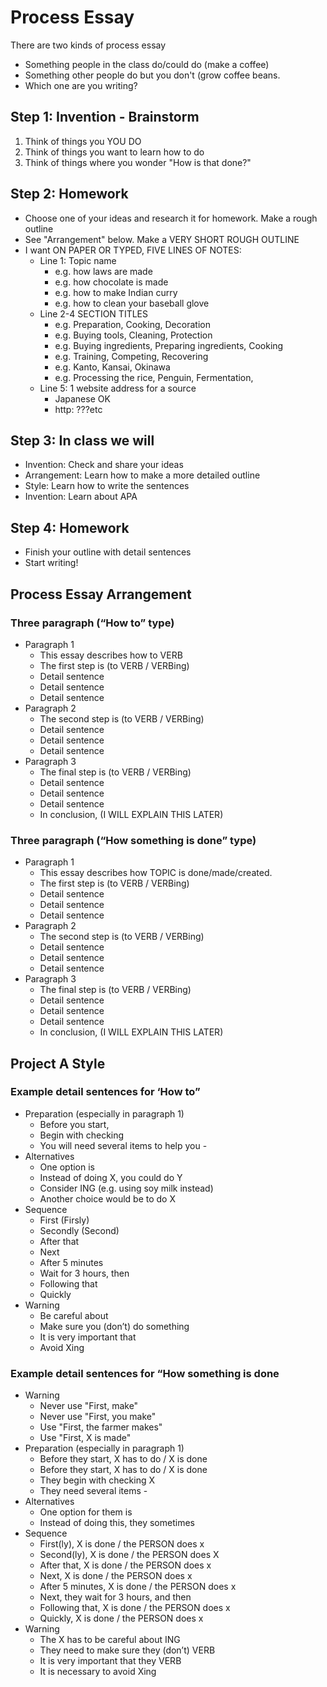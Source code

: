 # Process Essay 

There are two kinds of process essay

* Something people in the class do/could do (make a coffee)
* Something other people do but you don't (grow coffee beans. 
* Which one are you writing?

## Step 1: Invention - Brainstorm
1) Think of things you YOU DO
2) Think of things you want to learn how to do
3) Think of things where you wonder "How is that done?"

## Step 2: Homework 
* Choose one of your ideas and research it for homework. Make a rough outline
* See "Arrangement" below. Make a VERY SHORT ROUGH OUTLINE
* I want ON PAPER OR TYPED, FIVE LINES OF NOTES:
    * Line 1: Topic name 
        * e.g. how laws are made
        * e.g. how chocolate is made
        * e.g. how to make Indian curry
        * e.g. how to clean your baseball glove
    * Line 2-4 SECTION TITLES
        * e.g. Preparation, Cooking, Decoration
        * e.g. Buying tools, Cleaning, Protection
        * e.g. Buying ingredients, Preparing ingredients, Cooking
        * e.g. Training, Competing, Recovering
        * e.g. Kanto, Kansai, Okinawa
        * e.g. Processing the rice, Penguin, Fermentation, 
    * Line 5: 1 website address for a source
        * Japanese OK
        * http: ???etc 

## Step 3: In class we will 
* Invention: Check and share your ideas
* Arrangement: Learn how to make a more detailed outline
* Style: Learn how to write the sentences
* Invention: Learn about APA

## Step 4: Homework 
* Finish your outline with detail sentences
* Start writing! 


## Process Essay Arrangement 
### Three paragraph  (“How to” type)
    
* Paragraph 1
    * This essay describes how to VERB
    * The first step is (to VERB / VERBing)
    * Detail sentence 
    * Detail sentence
    * Detail sentence
* Paragraph 2
    * The second step is  (to VERB / VERBing)
    * Detail sentence
    * Detail sentence
    * Detail sentence
* Paragraph 3
    * The final step is   (to VERB / VERBing)
    * Detail sentence
    * Detail sentence
    * Detail sentence
    * In conclusion, (I WILL EXPLAIN THIS LATER)

### Three paragraph (“How something is done” type)
* Paragraph 1
    * This essay describes how TOPIC is done/made/created.
    * The first step is (to VERB / VERBing)
    * Detail sentence
    * Detail sentence
    * Detail sentence
* Paragraph 2
    * The second step is (to VERB / VERBing)
    * Detail sentence
    * Detail sentence
    * Detail sentence
* Paragraph 3
    * The final step is   (to VERB / VERBing)
    * Detail sentence
    * Detail sentence
    * Detail sentence
    * In conclusion, (I WILL EXPLAIN THIS LATER)

## Project A Style

### Example detail sentences for ‘How to”

* Preparation  (especially in paragraph 1)
    * Before you start, 
    * Begin with checking
    * You will need several items to help you - 
* Alternatives
    * One option is 
    * Instead of doing X, you could do Y 
    * Consider ING (e.g. using soy milk instead)
    * Another choice would be to do X
* Sequence
    * First (Firsly)
    * Secondly (Second)
    * After that
    * Next
    * After 5 minutes
    * Wait for 3 hours, then 
    * Following that
    * Quickly 
* Warning 
    * Be careful about
    * Make sure you (don’t) do something
    * It is very important that
    * Avoid Xing 


### Example detail sentences for “How something is done

* Warning
    * Never use "First, make"
    * Never use "First, you make"
    * Use "First, the farmer makes"
    * Use "First, X is made"
* Preparation  (especially in paragraph 1)
    * Before they start, X has to do / X is done 
    * Before they start, X has to do / X is done
    * They begin with checking X
    * They need several items - 
* Alternatives
    * One option for them is 
    * Instead of doing this, they sometimes 
* Sequence
    * First(ly), X is done / the PERSON does x
    * Second(ly), X is done / the PERSON does X
    * After that, X is done / the PERSON does x
    * Next, X is done / the PERSON does x
    * After 5 minutes, X is done / the PERSON does x
    * Next, they wait for 3 hours, and then
    * Following that, X is done / the PERSON does x
    * Quickly, X is done / the PERSON does x
* Warning 
    * The X has to be careful about ING
    * They need to make sure they (don’t) VERB
    * It is very important that they VERB
    * It is necessary to avoid Xing 